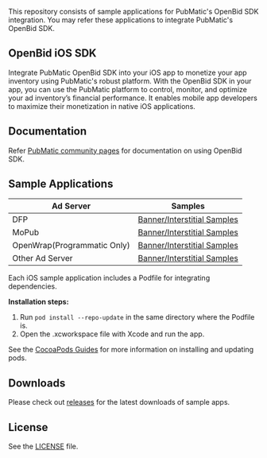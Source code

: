 This repository consists of sample applications for PubMatic's OpenBid SDK integration. You may refer these applications to integrate PubMatic's OpenBid SDK.

## OpenBid iOS SDK

Integrate PubMatic OpenBid SDK into your iOS app to monetize your app inventory using PubMatic's robust platform. With the OpenBid SDK in your app, you can use the PubMatic platform to control, monitor, and optimize your ad inventory’s financial performance. It enables mobile app developers to maximize their monetization in native iOS applications.

## Documentation

Refer [PubMatic community pages](https://community.pubmatic.com/display/IS/About+iOS+OpenBid+SDK)
for documentation on using OpenBid SDK.

## Sample Applications

| Ad Server | Samples |
| ------------- | ------------- |
|   DFP    | [Banner/Interstitial Samples](./OpenBid/DFP/) |
|   MoPub    | [Banner/Interstitial Samples](./OpenBid/Mopub/) |
|   OpenWrap(Programmatic Only)    | [Banner/Interstitial Samples](./OpenBid/OpenWrap/) |
|   Other Ad Server    | [Banner/Interstitial Samples](./OpenBid/OtherAdServer/) |


Each iOS sample application includes a Podfile for integrating dependencies.

**Installation steps:**
1. Run `pod install --repo-update` in the same directory where the Podfile is.
1. Open the .xcworkspace file with Xcode and run the app.

See the [CocoaPods Guides](https://guides.cocoapods.org/)
for more information on installing and updating pods.

## Downloads

Please check out [releases](https://github.com/PubMatic/ios-sdk-samples/releases)
for the latest downloads of sample apps.

## License

See the [LICENSE](./LICENSE) file.
